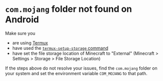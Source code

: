 # `com.mojang` folder not found on Android

Make sure you

- are using [Termux][]
- have used the [`termux-setup-storage` command][termux-setup-storage]
- have set the file storage location of Minecraft to "External"
  (Minecraft > Settings > Storage > File Storage Location)

If the steps above do not resolve your issues, find the `com.mojang` folder on your system and set the
environment variable `COM_MOJANG` to that path.

[Termux]: https://termux.dev/en/
[termux-setup-storage]: https://wiki.termux.com/wiki/Termux-setup-storage
